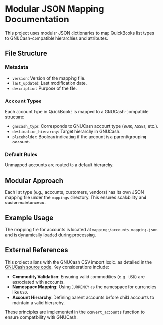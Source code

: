 # Modular JSON Mapping Documentation

This project uses modular JSON dictionaries to map QuickBooks list types to GNUCash-compatible hierarchies and attributes.

## File Structure
### Metadata
- `version`: Version of the mapping file.
- `last_updated`: Last modification date.
- `description`: Purpose of the file.

### Account Types
Each account type in QuickBooks is mapped to a GNUCash-compatible structure:
- `gnucash_type`: Corresponds to GNUCash account type (`BANK`, `ASSET`, etc.).
- `destination_hierarchy`: Target hierarchy in GNUCash.
- `placeholder`: Boolean indicating if the account is a parent/grouping account.

### Default Rules
Unmapped accounts are routed to a default hierarchy.

## Modular Approach
Each list type (e.g., accounts, customers, vendors) has its own JSON mapping file under the `mappings` directory. This ensures scalability and easier maintenance.

## Example Usage
The mapping file for accounts is located at `mappings/accounts_mapping.json` and is dynamically loaded during processing.

## External References
This project aligns with the GNUCash CSV import logic, as detailed in the [GNUCash source code](https://github.com/Gnucash/gnucash/blob/stable/gnucash/import-export/csv-imp/assistant-csv-account-import.c). Key considerations include:
- **Commodity Validation**: Ensuring valid commodities (e.g., `USD`) are associated with accounts.
- **Namespace Mapping**: Using `CURRENCY` as the namespace for currencies like `USD`.
- **Account Hierarchy**: Defining parent accounts before child accounts to maintain a valid hierarchy.

These principles are implemented in the `convert_accounts` function to ensure compatibility with GNUCash.
